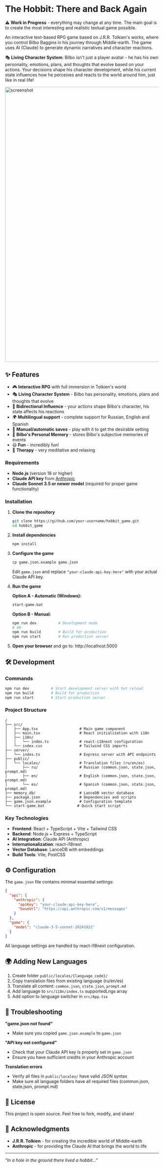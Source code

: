 # The Hobbit: There and Back Again

⚠️ **Work in Progress** - everything may change at any time. The main goal is to create the most interesting and realistic textual game possible.

An interactive text-based RPG game based on J.R.R. Tolkien's works, where you control Bilbo Baggins in his journey through Middle-earth. The game uses AI (Claude) to generate dynamic narratives and character reactions.

🎭 **Living Character System**: Bilbo isn't just a player avatar - he has his own personality, emotions, plans, and thoughts that evolve based on your actions. Your decisions shape his character development, while his current state influences how he perceives and reacts to the world around him, just like in real life!

<img width="900" alt="screenshot" src="https://github.com/user-attachments/assets/51e50426-a92d-4db0-b724-3c4b582435ca" />

## ✨ Features

- 🎮 **Interactive RPG** with full immersion in Tolkien's world
- 🎭 **Living Character System** - Bilbo has personality, emotions, plans and thoughts that evolve
- 🔄 **Bidirectional Influence** - your actions shape Bilbo's character, his state affects his reactions  
- 🌍 **Multilingual support** - complete support for Russian, English and Spanish
- 💾 **Manual/automatic saves** - play with it to get the desirable setting
- 🧠 **Bilbo's Personal Memory** - stores Bilbo's subjective memories of events
- 😃 **Fun** - incredibly fun!
- 🌿 **Therapy** - very meditative and relaxing

### Requirements

- **Node.js** (version 18 or higher)
- **Claude API key** from [Anthropic](https://console.anthropic.com/)
- **Claude Sonnet 3.5 or newer model** (required for proper game functionality)

### Installation

1. **Clone the repository**
   ```bash
   git clone https://github.com/your-username/hobbit_game.git
   cd hobbit_game
   ```

2. **Install dependencies**
   ```bash
   npm install
   ```

3. **Configure the game**
   ```bash
   cp game.json.example game.json
   ```
   
   Edit `game.json` and replace `"your-claude-api-key-here"` with your actual Claude API key.

4. **Run the game**
   
   **Option A - Automatic (Windows):**
   ```bash
   start-game.bat
   ```
   
   **Option B - Manual:**
   ```bash
   npm run dev          # Development mode
   # OR
   npm run build        # Build for production
   npm run start        # Run production server
   ```

5. **Open your browser** and go to: http://localhost:5000

## 🛠️ Development

### Commands

```bash
npm run dev          # Start development server with hot reload
npm run build        # Build for production
npm run start        # Start production server
```

### Project Structure

```
/
├── src/
│   ├── App.tsx                   # Main game component
│   ├── main.tsx                  # React initialization with i18n
│   ├── i18n/
│   │   └── index.ts              # react-i18next configuration
│   └── index.css                 # Tailwind CSS imports
├── server/
│   └── index.ts                  # Express server with API endpoints
├── public/
│   └── locales/                  # Translation files (ru/en/es)
│       ├── ru/                   # Russian (common.json, state.json, prompt.md)
│       ├── en/                   # English (common.json, state.json, prompt.md)
│       └── es/                   # Spanish (common.json, state.json, prompt.md)
├── memory_db/                    # LanceDB vector database
├── package.json                  # Dependencies and scripts
├── game.json.example             # Configuration template
└── start-game.bat               # Quick start script
```

### Key Technologies

- **Frontend**: React + TypeScript + Vite + Tailwind CSS
- **Backend**: Node.js + Express + TypeScript
- **AI Integration**: Claude API (Anthropic)
- **Internationalization**: react-i18next
- **Vector Database**: LanceDB with embeddings
- **Build Tools**: Vite, PostCSS

## ⚙️ Configuration

The `game.json` file contains minimal essential settings:

```json
{
  "api": {
    "anthropic": {
      "apiKey": "your-claude-api-key-here",
      "baseUrl": "https://api.anthropic.com/v1/messages"
    }
  },
  "game": {
    "model": "claude-3-5-sonnet-20241022"
  }
}
```

All language settings are handled by react-i18next configuration.

## 🌍 Adding New Languages

1. Create folder `public/locales/{language_code}/`
2. Copy translation files from existing language (ru/en/es)
3. Translate all content: `common.json`, `state.json`, `prompt.md`
4. Add language to `src/i18n/index.ts` supportedLngs array
5. Add option to language switcher in `src/App.tsx`

## 🐛 Troubleshooting

**"game.json not found"**
- Make sure you copied `game.json.example` to `game.json`

**"API key not configured"**
- Check that your Claude API key is properly set in `game.json`
- Ensure you have sufficient credits in your Anthropic account

**Translation errors**
- Verify all files in `public/locales/` have valid JSON syntax
- Make sure all language folders have all required files (common.json, state.json, prompt.md)

## 📝 License

This project is open source. Feel free to fork, modify, and share!

## 🙏 Acknowledgments

- **J.R.R. Tolkien** - for creating the incredible world of Middle-earth
- **Anthropic** - for providing the Claude AI that brings the world to life

---

*"In a hole in the ground there lived a hobbit..."*
